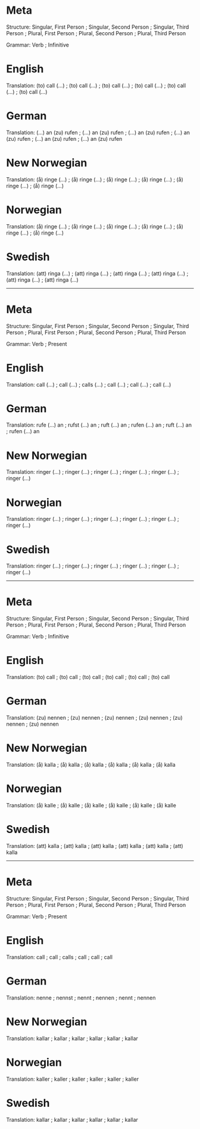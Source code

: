 Meta
====

Structure: Singular, First Person ; Singular, Second Person ; Singular, Third Person ;
           Plural, First Person   ; Plural, Second Person   ; Plural, Third Person

Grammar:   Verb ; Infinitive



English
=======

Translation: (to) call (…) ; (to) call (…) ; (to) call (…) ;
             (to) call (…) ; (to) call (…) ; (to) call (…)



German
======

Translation: (…) an (zu) rufen ; (…) an (zu) rufen ; (…) an (zu) rufen ;
             (…) an (zu) rufen ; (…) an (zu) rufen ; (…) an (zu) rufen



New Norwegian
=============

Translation: (å) ringe (…) ; (å) ringe (…) ; (å) ringe (…) ;
             (å) ringe (…) ; (å) ringe (…) ; (å) ringe (…)



Norwegian
=========

Translation: (å) ringe (…) ; (å) ringe (…) ; (å) ringe (…) ;
             (å) ringe (…) ; (å) ringe (…) ; (å) ringe (…)



Swedish
=======

Translation: (att) ringa (…) ; (att) ringa (…) ; (att) ringa (…) ;
             (att) ringa (…) ; (att) ringa (…) ; (att) ringa (…)



--------------------------------------------------------------------------------

Meta
====

Structure: Singular, First Person ; Singular, Second Person ; Singular, Third Person ;
           Plural, First Person   ; Plural, Second Person   ; Plural, Third Person

Grammar:   Verb ; Present



English
=======

Translation: call (…) ; call (…) ; calls (…) ;
             call (…) ; call (…) ; call (…)



German
======

Translation: rufe (…) an  ; rufst (…) an ; ruft (…) an ;
             rufen (…) an ; ruft (…) an ; rufen (…) an



New Norwegian
=============

Translation: ringer (…) ; ringer (…) ; ringer (…) ;
             ringer (…) ; ringer (…) ; ringer (…)



Norwegian
=========

Translation: ringer (…) ; ringer (…) ; ringer (…) ;
             ringer (…) ; ringer (…) ; ringer (…)



Swedish
=======

Translation: ringer (…) ; ringer (…) ; ringer (…) ;
             ringer (…) ; ringer (…) ; ringer (…)



--------------------------------------------------------------------------------

Meta
====

Structure: Singular, First Person ; Singular, Second Person ; Singular, Third Person ;
           Plural, First Person   ; Plural, Second Person   ; Plural, Third Person

Grammar:   Verb ; Infinitive



English
=======

Translation: (to) call ; (to) call ; (to) call ;
             (to) call ; (to) call ; (to) call



German
======

Translation: (zu) nennen ; (zu) nennen ; (zu) nennen ;
             (zu) nennen ; (zu) nennen ; (zu) nennen



New Norwegian
=============

Translation: (å) kalla ; (å) kalla ; (å) kalla ;
             (å) kalla ; (å) kalla ; (å) kalla



Norwegian
=========

Translation: (å) kalle ; (å) kalle ; (å) kalle ;
             (å) kalle ; (å) kalle ; (å) kalle



Swedish
=======

Translation: (att) kalla ; (att) kalla ; (att) kalla ;
             (att) kalla ; (att) kalla ; (att) kalla



--------------------------------------------------------------------------------

Meta
====

Structure: Singular, First Person ; Singular, Second Person ; Singular, Third Person ;
           Plural, First Person   ; Plural, Second Person   ; Plural, Third Person

Grammar:   Verb ; Present



English
=======

Translation: call ; call ; calls ;
             call ; call ; call



German
======

Translation: nenne  ; nennst ; nennt  ;
             nennen ; nennt  ; nennen



New Norwegian
=============

Translation: kallar ; kallar ; kallar ;
             kallar ; kallar ; kallar



Norwegian
=========

Translation: kaller ; kaller ; kaller ;
             kaller ; kaller ; kaller



Swedish
=======

Translation: kallar ; kallar ; kallar ;
             kallar ; kallar ; kallar

